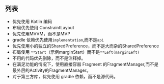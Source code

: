 

## 列表
  * 优先使用 Kotlin 编码
  * 布局优先使用 ConstraintLayout
  * 优先使用MVVM，而不是MVP
  * gradle 依赖优先使用`implementation`,而不是`api`
  * 优先使用小的独立的SharedPreference，而不是大而杂的SharedPreference
  * 布局使用 `**Start`（示例marginStart）而不是`**Left(marginLeft)`
  * 不用的代码优先删除，而不是注释掉。
  * 在满足功能的情况下，使用直接容器 Fragment 的FragmentManager,而不是 最外层的Activity的FragmentManager。
  * 对于第三方库，优先使用 gradle 依赖，而不是源代码。